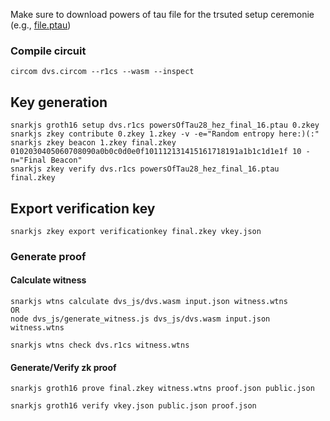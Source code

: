 Make sure to download powers of tau file for the trsuted setup ceremonie (e.g., [file.ptau](https://github.com/privacy-scaling-explorations/perpetualpowersoftau)) 

### Compile circuit
```
circom dvs.circom --r1cs --wasm --inspect
```

## Key generation
```
snarkjs groth16 setup dvs.r1cs powersOfTau28_hez_final_16.ptau 0.zkey
snarkjs zkey contribute 0.zkey 1.zkey -v -e="Random entropy here:)(:"
snarkjs zkey beacon 1.zkey final.zkey 0102030405060708090a0b0c0d0e0f101112131415161718191a1b1c1d1e1f 10 -n="Final Beacon"
snarkjs zkey verify dvs.r1cs powersOfTau28_hez_final_16.ptau final.zkey
```

## Export verification key
```
snarkjs zkey export verificationkey final.zkey vkey.json
```
### Generate proof
#### Calculate witness
```
snarkjs wtns calculate dvs_js/dvs.wasm input.json witness.wtns
OR
node dvs_js/generate_witness.js dvs_js/dvs.wasm input.json witness.wtns

snarkjs wtns check dvs.r1cs witness.wtns
```
#### Generate/Verify zk proof 
```
snarkjs groth16 prove final.zkey witness.wtns proof.json public.json

snarkjs groth16 verify vkey.json public.json proof.json
```
